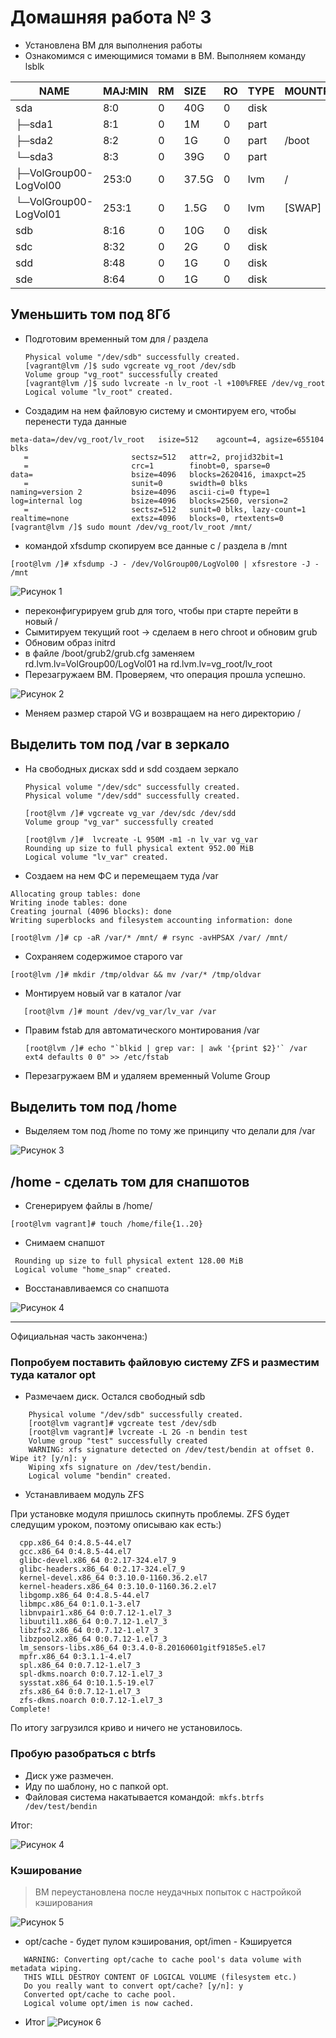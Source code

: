 # Домашняя работа № 3

+ Установлена ВМ для выполнения работы
+ Ознакомимся с имеющимися томами в ВМ. Выполняем команду lsblk

|NAME                     |MAJ:MIN |RM  |SIZE |RO |TYPE| MOUNTPOINT|
|-------------------------|:-------|:---|:----|:--|:---|:--------|
|sda                      | 8:0    |0  | 40G  |0| disk |          |
|├─sda1                    |8:1    |0   | 1M  |0 |part |          |
|├─sda2                    |8:2    |0    |1G  |0| part |/boot     |
|└─sda3                    |8:3    |0  | 39G  |0 |part |          |
|  ├─VolGroup00-LogVol00 |253:0    |0 |37.5G  |0| lvm  |/         |
|  └─VolGroup00-LogVol01 |253:1    |0  |1.5G  |0 |lvm  |[SWAP]    |
|sdb                      | 8:16   |0   |10G  |0| disk |         |
|sdc                       |8:32   |0    |2G  |0 |disk |          |
|sdd                       |8:48   |0    |1G  |0| disk |          |
|sde                       |8:64  | 0    |1G | 0 |disk |           |

## Уменьшить том под 8Гб
+ Подготовим временный том для / раздела

  ```[vagrant@lvm /]$ sudo pvcreate /dev/sdb
  Physical volume "/dev/sdb" successfully created.
  [vagrant@lvm /]$ sudo vgcreate vg_root /dev/sdb
  Volume group "vg_root" successfully created
  [vagrant@lvm /]$ sudo lvcreate -n lv_root -l +100%FREE /dev/vg_root
  Logical volume "lv_root" created.
  
 + Создадим на нем файловую систему и смонтируем его, чтобы перенести туда данные
 
 ```[vagrant@lvm /]$ sudo mkfs.xfs /dev/vg_root/lv_root 
 meta-data=/dev/vg_root/lv_root   isize=512    agcount=4, agsize=655104 blks
    =                       sectsz=512   attr=2, projid32bit=1
    =                       crc=1        finobt=0, sparse=0
 data=                      bsize=4096   blocks=2620416, imaxpct=25
    =                       sunit=0      swidth=0 blks
 naming=version 2           bsize=4096   ascii-ci=0 ftype=1
 log=internal log           bsize=4096   blocks=2560, version=2
    =                       sectsz=512   sunit=0 blks, lazy-count=1
 realtime=none              extsz=4096   blocks=0, rtextents=0
 [vagrant@lvm /]$ sudo mount /dev/vg_root/lv_root /mnt/
 ```
 + командой xfsdump скопируем все данные с / раздела в /mnt

```[root@lvm /]# xfsdump -J - /dev/VolGroup00/LogVol00 | xfsrestore -J - /mnt  ```

![Рисунок 1](http://images.vfl.ru/ii/1628693416/a85dc0bd/35464909.png "Файлы скопировались успешно")

+ переконфигурируем grub для того, чтобы при старте перейти в новый /
+ Сымитируем текущий root -> сделаем в него chroot и обновим grub
+ Обновим образ initrd
+ в файле /boot/grub2/grub.cfg заменяем rd.lvm.lv=VolGroup00/LogVol01 на rd.lvm.lv=vg_root/lv_root
+ Перезагружаем ВМ. Проверяем, что операция прошла успешно.

![Рисунок 2](http://images.vfl.ru/ii/1628694861/ffc3b457/35465167.png "Директория перенесена успешно")

+ Меняем размер старой VG и возвращаем на него директорию /

## Выделить том под /var в зеркало

+ На свободных дисках sdd и sdd создаем зеркало

  ```[root@lvm /]# pvcreate /dev/sdc /dev/sdd
  Physical volume "/dev/sdc" successfully created.
  Physical volume "/dev/sdd" successfully created.
  
  [root@lvm /]# vgcreate vg_var /dev/sdc /dev/sdd
  Volume group "vg_var" successfully created

  [root@lvm /]#  lvcreate -L 950M -m1 -n lv_var vg_var
  Rounding up size to full physical extent 952.00 MiB
  Logical volume "lv_var" created.
  ```
+ Создаем на нем ФС и перемещаем туда /var

 ```[root@lvm /]# mkfs.ext4 /dev/vg_var/lv_var
Allocating group tables: done                            
Writing inode tables: done                            
Creating journal (4096 blocks): done
Writing superblocks and filesystem accounting information: done 
 ```
 
 
  ```[root@lvm /]# mount /dev/vg_var/lv_var /mnt
[root@lvm /]# cp -aR /var/* /mnt/ # rsync -avHPSAX /var/ /mnt/
 ```
+ Сохраняем содержимое старого var

```[root@lvm /]# mkdir /tmp/oldvar && mv /var/* /tmp/oldvar ```

+ Монтируем новый var в каталог /var

```[root@lvm /]# umount /mnt
   [root@lvm /]# mount /dev/vg_var/lv_var /var
```
+ Правим fstab для автоматического монтирования /var
  
  ```[root@lvm /]# echo "`blkid | grep var: | awk '{print $2}'` /var ext4 defaults 0 0" >> /etc/fstab ```
 
+ Перезагружаем ВМ и удаляем временный Volume Group

## Выделить том под /home

+ Выделяем том под /home по тому же принципу что делали для /var

![Рисунок 3](http://images.vfl.ru/ii/1628699926/86850c5c/35465825.png "Директория перенесена успешно")

## /home - сделать том для снапшотов

+ Сгенерируем файлы в /home/ 

```[root@lvm vagrant]# touch /home/file{1..20} ```
+ Снимаем снапшот
 ```[root@lvm vagrant]# lvcreate -L 100MB -s -n home_snap /dev/VolGroup00/LogVol_Home
  Rounding up size to full physical extent 128.00 MiB
  Logical volume "home_snap" created. 
  ```
+ Восстанавливаемся со снапшота

![Рисунок 4](http://images.vfl.ru/ii/1628700564/a1b9ce5c/35465869.png "Восстановление прошло успешно")

***
Официальная часть закончена:)

### Попробуем поставить файловую систему ZFS и разместим туда каталог opt

+ Размечаем диск. Остался свободный sdb

 ``` [root@lvm vagrant]# pvcreate /dev/sdb
     Physical volume "/dev/sdb" successfully created.
     [root@lvm vagrant]# vgcreate test /dev/sdb
     [root@lvm vagrant]# lvcreate -L 2G -n bendin test
     Volume group "test" successfully created
     WARNING: xfs signature detected on /dev/test/bendin at offset 0. Wipe it? [y/n]: y
     Wiping xfs signature on /dev/test/bendin.
     Logical volume "bendin" created.
```

+ Устанавливаем модуль ZFS

При установке модуля пришлось скипнуть проблемы. ZFS будет следущим уроком, поэтому описываю как есть:)
```Skipped (dependency problems):
  cpp.x86_64 0:4.8.5-44.el7                                               
  gcc.x86_64 0:4.8.5-44.el7                                               
  glibc-devel.x86_64 0:2.17-324.el7_9                                     
  glibc-headers.x86_64 0:2.17-324.el7_9                                   
  kernel-devel.x86_64 0:3.10.0-1160.36.2.el7                              
  kernel-headers.x86_64 0:3.10.0-1160.36.2.el7                            
  libgomp.x86_64 0:4.8.5-44.el7                                           
  libmpc.x86_64 0:1.0.1-3.el7                                             
  libnvpair1.x86_64 0:0.7.12-1.el7_3                                      
  libuutil1.x86_64 0:0.7.12-1.el7_3                                       
  libzfs2.x86_64 0:0.7.12-1.el7_3                                         
  libzpool2.x86_64 0:0.7.12-1.el7_3                                       
  lm_sensors-libs.x86_64 0:3.4.0-8.20160601gitf9185e5.el7                 
  mpfr.x86_64 0:3.1.1-4.el7                                               
  spl.x86_64 0:0.7.12-1.el7_3                                             
  spl-dkms.noarch 0:0.7.12-1.el7_3                                        
  sysstat.x86_64 0:10.1.5-19.el7                                          
  zfs.x86_64 0:0.7.12-1.el7_3                                             
  zfs-dkms.noarch 0:0.7.12-1.el7_3  
Complete!
```
По итогу загрузился криво и ничего не установилось.

### Пробую разобраться с btrfs

+ Диск уже размечен. 
+ Иду по шаблону, но с папкой opt.
+ Файловая система накатывается командой:```  mkfs.btrfs /dev/test/bendin ``` 

Итог:

![Рисунок 4](http://images.vfl.ru/ii/1628704344/29349eea/35466492.png "Восстановление прошло успешно")

### Кэширование

> ВМ переустановлена после неудачных попыток с настройкой кэширования

![Рисунок 5](http://images.vfl.ru/ii/1628712017/4eaab320/35467854.png "Размечены диски")

+ opt/cache - будет пулом кэширования, opt/imen - Кэшируется
```[root@lvm vagrant]# lvconvert --type cache opt/imen  --cachepool opt/cache
   WARNING: Converting opt/cache to cache pool's data volume with metadata wiping.
   THIS WILL DESTROY CONTENT OF LOGICAL VOLUME (filesystem etc.)
   Do you really want to convert opt/cache? [y/n]: y
   Converted opt/cache to cache pool.
   Logical volume opt/imen is now cached.
  ```
+ Итог
![Рисунок 6](http://images.vfl.ru/ii/1628712240/3a461e80/35467871.png "Процесс кэширования")


























 




